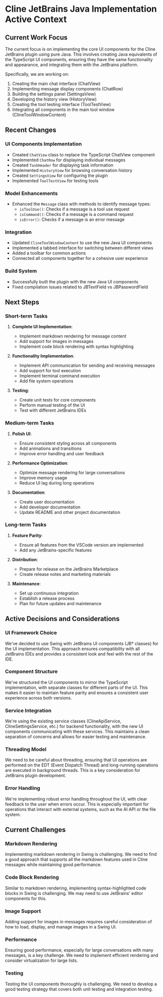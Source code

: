 # Cline JetBrains Java Implementation Active Context

## Current Work Focus
The current focus is on implementing the core UI components for the Cline JetBrains plugin using pure Java. This involves creating Java equivalents of the TypeScript UI components, ensuring they have the same functionality and appearance, and integrating them with the JetBrains platform.

Specifically, we are working on:
1. Creating the main chat interface (ChatView)
2. Implementing message display components (ChatRow)
3. Building the settings panel (SettingsView)
4. Developing the history view (HistoryView)
5. Creating the tool testing interface (ToolTestView)
6. Integrating all components in the main tool window (ClineToolWindowContent)

## Recent Changes

### UI Components Implementation
- Created `ChatView` class to replace the TypeScript ChatView component
- Implemented `ChatRow` for displaying individual messages
- Created `TaskHeader` for displaying task information
- Implemented `HistoryView` for browsing conversation history
- Created `SettingsView` for configuring the plugin
- Implemented `ToolTestView` for testing tools

### Model Enhancements
- Enhanced the `Message` class with methods to identify message types:
  - `isToolUse()`: Checks if a message is a tool use request
  - `isCommand()`: Checks if a message is a command request
  - `isError()`: Checks if a message is an error message

### Integration
- Updated `ClineToolWindowContent` to use the new Java UI components
- Implemented a tabbed interface for switching between different views
- Added a toolbar for common actions
- Connected all components together for a cohesive user experience

### Build System
- Successfully built the plugin with the new Java UI components
- Fixed compilation issues related to JBTextField vs JBPasswordField

## Next Steps

### Short-term Tasks
1. **Complete UI Implementation**:
   - Implement markdown rendering for message content
   - Add support for images in messages
   - Implement code block rendering with syntax highlighting

2. **Functionality Implementation**:
   - Implement API communication for sending and receiving messages
   - Add support for tool execution
   - Implement terminal command execution
   - Add file system operations

3. **Testing**:
   - Create unit tests for core components
   - Perform manual testing of the UI
   - Test with different JetBrains IDEs

### Medium-term Tasks
1. **Polish UI**:
   - Ensure consistent styling across all components
   - Add animations and transitions
   - Improve error handling and user feedback

2. **Performance Optimization**:
   - Optimize message rendering for large conversations
   - Improve memory usage
   - Reduce UI lag during long operations

3. **Documentation**:
   - Create user documentation
   - Add developer documentation
   - Update README and other project documentation

### Long-term Tasks
1. **Feature Parity**:
   - Ensure all features from the VSCode version are implemented
   - Add any JetBrains-specific features

2. **Distribution**:
   - Prepare for release on the JetBrains Marketplace
   - Create release notes and marketing materials

3. **Maintenance**:
   - Set up continuous integration
   - Establish a release process
   - Plan for future updates and maintenance

## Active Decisions and Considerations

### UI Framework Choice
We've decided to use Swing with JetBrains UI components (JB* classes) for the UI implementation. This approach ensures compatibility with all JetBrains IDEs and provides a consistent look and feel with the rest of the IDE.

### Component Structure
We've structured the UI components to mirror the TypeScript implementation, with separate classes for different parts of the UI. This makes it easier to maintain feature parity and ensures a consistent user experience across both versions.

### Service Integration
We're using the existing service classes (ClineApiService, ClineSettingsService, etc.) for backend functionality, with the new UI components communicating with these services. This maintains a clean separation of concerns and allows for easier testing and maintenance.

### Threading Model
We need to be careful about threading, ensuring that UI operations are performed on the EDT (Event Dispatch Thread) and long-running operations are executed in background threads. This is a key consideration for JetBrains plugin development.

### Error Handling
We're implementing robust error handling throughout the UI, with clear feedback to the user when errors occur. This is especially important for operations that interact with external systems, such as the AI API or the file system.

## Current Challenges

### Markdown Rendering
Implementing markdown rendering in Swing is challenging. We need to find a good approach that supports all the markdown features used in Cline messages while maintaining good performance.

### Code Block Rendering
Similar to markdown rendering, implementing syntax-highlighted code blocks in Swing is challenging. We may need to use JetBrains' editor components for this.

### Image Support
Adding support for images in messages requires careful consideration of how to load, display, and manage images in a Swing UI.

### Performance
Ensuring good performance, especially for large conversations with many messages, is a key challenge. We need to implement efficient rendering and consider virtualization for large lists.

### Testing
Testing the UI components thoroughly is challenging. We need to develop a good testing strategy that covers both unit testing and integration testing.
